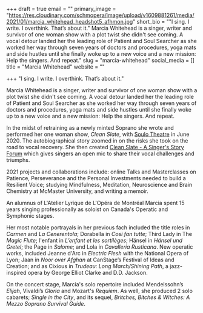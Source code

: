 +++
draft = true
email = ""
primary_image = "https://res.cloudinary.com/schmopera/image/upload/v1609881261/media/2021/01/marcia_whitehead_headshot5_afhmon.jpg"
short_bio = "\"I sing. I write. I overthink. That’s about it.\"  Marcia Whitehead is a singer, writer and survivor of one woman show with a plot twist she didn't see coming. A vocal detour landed her the leading role of Patient and Soul Searcher as she worked her way through seven years of doctors and procedures, yoga mats and side hustles until she finally woke up to a new voice and a new mission: Help the singers. And repeat."
slug = "marcia-whitehead"
social_media = []
title = "Marcia Whitehead"
website = ""

+++
"I sing. I write. I overthink. That’s about it."

Marcia Whitehead is a singer, writer and survivor of one woman show with a plot twist she didn't see coming. A vocal detour landed her the leading role of Patient and Soul Searcher as she worked her way through seven years of doctors and procedures, yoga mats and side hustles until she finally woke up to a new voice and a new mission: Help the singers. And repeat.

In the midst of retraining as a newly minted Soprano she wrote and performed her one woman show, _Clean Slate_, with [Soulo Theatre](https://www.soulo.ca/soulo-theatre) in June 2020. The autobiographical story zoomed in on the risks she took on the road to vocal recovery. She then created [Clean Slate - A Singer's Story Forum](https://www.facebook.com/SingersStoryForum/?view_public_for=100776468397073) which gives singers an open mic to share their vocal challenges and triumphs.

2021 projects and collaborations include: online Talks and Masterclasses on Patience, Perseverance and the Personal Investments needed to build a Resilient Voice; studying Mindfulness, Meditation, Neuroscience and Brain Chemistry at McMaster University, and writing a memoir.

An alumnus of L'Atelier Lyrique de L'Opéra de Montréal Marcia spent 15 years singing professionally as soloist on Canada's Operatic and Symphonic stages.

Her most notable portrayals in her previous fach included the title roles in _Carmen_ and _La Cenerentola_; Dorabella in _Così fan tutte_; Third Lady in The _Magic Flute_; l'enfant in _L’enfant et les sortilèges_; Hänsel in _Hänsel und Gretel_; the Page in _Salome_; and Lola in _Cavalleria Rusticana_. New operatic works, included Jeanne d'Arc in _Electric Flesh_ with the National Opera of Lyon; Jaan in _Noor over Afghan_ at CanStage’s Festival of Ideas and Creation; and as Cixious in _Trudeau: Long March/Shining Path_, a jazz-inspired opera by George Elliot Clarke and D.D. Jackson.

On the concert stage, Marcia's solo repertoire included Mendelssohn’s _Elijah_, Vivaldi’s _Gloria_ and Mozart's _Requiem_. As well, she produced 2 solo cabarets; _Single in the City_, and its sequel, _Britches, Bitches & Witches: A Mezzo Soprano Survival Guide_.